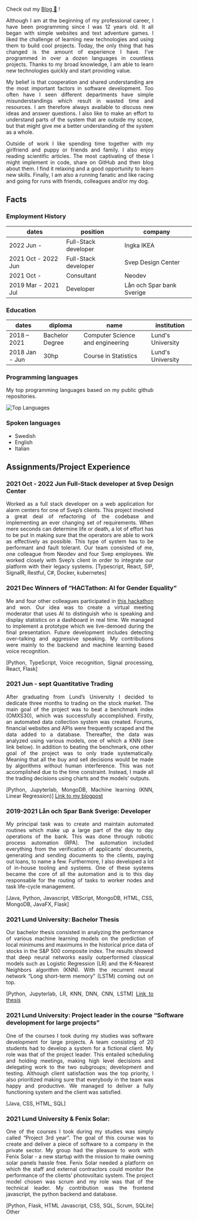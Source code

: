 Check out my [Blog 📝](https://blog.nicolo.io) !

Although I am at the beginning of my professional career, I have been programming since I was 12 years old. It all began with simple websites and text adventure games. I liked the challenge of learning new technologies and using them to build cool projects. Today, the only thing that has changed is the amount of experience I have. I’ve programmed in over a dozen languages in countless projects. Thanks to my broad knowledge, I am able to learn new technologies quickly and start providing value.

My belief is that cooperation and shared understanding are the most important factors in software development. Too often have I seen different departments have simple misunderstandings which result in wasted time and resources. I am therefore always available to discuss new ideas and answer questions. I also like to make an effort to understand parts of the system that are outside my scope, but that might give me a better understanding of the system as a whole.

Outside of work I like spending time together with my girlfriend and puppy or friends and family. I also enjoy reading scientific articles. The most captivating of these I might implement in code, share on GitHub and then blog about them. I find it relaxing and a good opportunity to learn new skills. Finally, I am also a running fanatic and like racing and going for runs with friends, colleagues and/or my dog.

## Facts

### Employment History

| dates               | position             | company                   |
| ------------------- | -------------------- | ------------------------- |
| 2022 Jun -          | Full-Stack developer | Ingka IKEA                |
| 2021 Oct - 2022 Jun | Full-Stack developer | Svep Design Center        |
| 2021 Oct -          | Consultant           | Neodev                    |
| 2019 Mar - 2021 Jul | Developer            | Lån och Spar bank Sverige |

### Education

| dates          | diploma         | name                             | institution       |
| -------------- | --------------- | -------------------------------- | ----------------- |
| 2018 – 2021    | Bachelor Degree | Computer Science and engineering | Lund's University |
| 2018 Jan - Jun | 30hp            | Course in Statistics             | Lund's University |

### Programming languages

My top programming languages based on my public github repositories.

![Top Languages](https://github-readme-stats.vercel.app/api/top-langs/?username=nicoloridulfo&langs_count=8&exclude_repo=blog)

### Spoken languages

- Swedish
- English
- Italian

## Assignments/Project Experience

### 2021 Oct - 2022 Jun Full-Stack developer at Svep Design Center

Worked as a full stack developer on a web application for alarm centers for one of Svep’s clients. This project involved a great deal of refactoring of the codebase and implementing an ever changing set of requirements. When mere seconds can determine life or death, a lot of effort has to be put in making sure that the operators are able to work as effectively as possible. This type of system has to be performant and fault tolerant. Our team consisted of me, one colleague from Neodev and four Svep employees. We worked closely with Svep’s client in order to integrate our platform with their legacy systems.
[Typescript, React, SIP, SignalR, Restful, C#, Docker, kubernetes]

### 2021 Dec Winners of “HACTathon: AI for Gender Equality”

Me and four other colleagues participated in [this hackathon](https://www.vinnova.se/en/events-calendar/2020/12/hactathon-ai-for-gender-equality/) and won. Our idea was to create a virtual meeting moderator that uses AI to distinguish who is speaking and display statistics on a dashboard in real time. We managed to implement a prototype which we live-demoed during the final presentation. Future development includes detecting over-talking and aggressive speaking. My contributions were mainly to the backend and machine learning based voice recognition.

[Python, TypeScript, Voice recognition, Signal processing, React, Flask]

### 2021 Jun - sept Quantitative Trading

After graduating from Lund’s University I decided to dedicate three months to trading on the stock market. The main goal of the project was to beat a benchmark index (OMXS30), which was successfully accomplished. Firstly, an automated data collection system was created. Forums, financial websites and APIs were frequently scraped and the data added to a database. Thereafter, the data was analyzed using various models, one of which a KNN (see link below). In addition to beating the benchmark, one other goal of the project was to only trade systematically. Meaning that all the buy and sell decisions would be made by algorithms without human interference. This was not accomplished due to the time constraint. Instead, I made all the trading decisions using charts and the models’ outputs.

[Python, Jupyterlab, MongoDB, Machine learning (KNN, Linear Regression)] [Link to my blogpost](https://blog.nicolo.io/finance/analysis/2021/07/09/Support-Resistance.html)

### 2019-2021 Lån och Spar Bank Sverige: Developer

My principal task was to create and maintain automated routines which make up a large part of the day to day operations of the bank. This was done through robotic process automation (RPA). The automation included everything from the verification of applicants’ documents, generating and sending documents to the clients, paying out loans, to name a few. Furthermore, I also developed a lot of in-house tooling and systems. One of these systems became the core of all the automation and is to this day responsable for the routing of tasks to worker nodes and task life-cycle management.

[Java, Python, Javascript, VBScript, MongoDB, HTML, CSS, MongoDB, JavaFX, Flask]

### 2021 Lund University: Bachelor Thesis

Our bachelor thesis consisted in analyzing the performance of various machine learning models on the prediction of local minimums and maximums in the historical price data of stocks in the S&P 500 composite index. The results showed that deep neural networks easily outperformed classical models such as Logistic Regression (LR) and the K-Nearest Neighbors algorithm (KNN). With the recurrent neural network “Long short-term memory” (LSTM) coming out on top.

[Python, Jupyterlab, LR, KNN, DNN, CNN, LSTM] [Link to thesis](http://lup.lub.lu.se/student-papers/record/9065850)

### 2021 Lund University: Project leader in the course “Software development for large projects”

One of the courses I took during my studies was software development for large projects. A team consisting of 20 students had to develop a system for a fictional client. My role was that of the project leader. This entailed scheduling and holding meetings, making high level decisions and delegating work to the two subgroups; development and testing. Although client satisfaction was the top priority, I also prioritized making sure that everybody in the team was happy and productive. We managed to deliver a fully functioning system and the client was satisfied.

[Java, CSS, HTML, SQL]

### 2021 Lund University & Fenix Solar:

One of the courses I took during my studies was simply called “Project 3rd year”. The goal of this course was to create and deliver a piece of software to a company in the private sector. My group had the pleasure to work with Fenix Solar - a new startup with the mission to make owning solar panels hassle free. Fenix Solar needed a platform on which the staff and external contractors could monitor the performance of the clients’ photovoltaic system. The project model chosen was scrum and my role was that of the technical leader. My contribution was the frontend javascript, the python backend and database.

[Python, Flask, HTML Javascript, CSS, SQL, Scrum, SQLite]
Other

<style>
p {
  max-width: 100%;
  width: 400px;
  text-align: justify;
  text-justify: inter-word;
}
</style>
